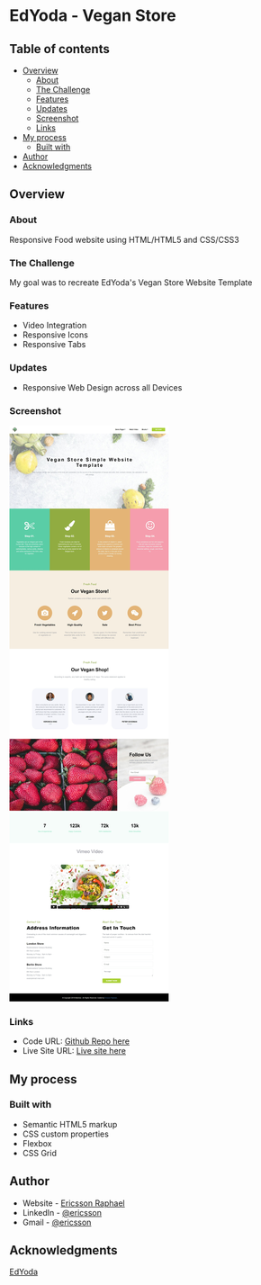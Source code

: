 # EdYoda - Vegan Store

## Table of contents

- [Overview](#overview)
  - [About](#about)
  - [The Challenge](#the-challenge)
  - [Features](#features)
  - [Updates](#updates)
  - [Screenshot](#screenshot)
  - [Links](#links)
- [My process](#my-process)
  - [Built with](#built-with)
- [Author](#author)
- [Acknowledgments](#acknowledgments)

## Overview

### About

Responsive Food website using HTML/HTML5 and CSS/CSS3

### The Challenge

My goal was to recreate EdYoda's Vegan Store Website Template

### Features

- Video Integration
- Responsive Icons
- Responsive Tabs

### Updates

- Responsive Web Design across all Devices

### Screenshot

![screenshot1](./screenshots/Screenshot1.jpeg)

### Links

- Code URL: [Github Repo here](https://github.com/gitEricsson/Vegan-Store)
- Live Site URL: [Live site here](https://ericsson-vegan-store.netlify.app/)

## My process

### Built with

- Semantic HTML5 markup
- CSS custom properties
- Flexbox
- CSS Grid

## Author

- Website - [Ericsson Raphael](https://github.com/gitEricsson)
- LinkedIn - [@ericsson](www.linkedin.com/in/ericssonraphael)
- Gmail - [@ericsson](ericssonraphael@gmail.com)

## Acknowledgments

[EdYoda](https://github.com/edyoda)
